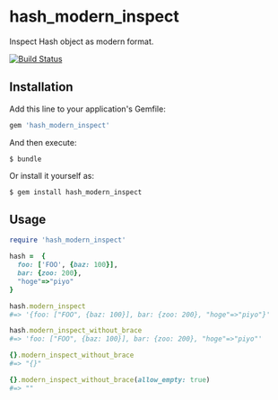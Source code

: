 # hash_modern_inspect

Inspect Hash object as modern format.

[![Build Status](https://travis-ci.org/winebarrel/hash_modern_inspect.svg?branch=master)](https://travis-ci.org/winebarrel/hash_modern_inspect)

## Installation

Add this line to your application's Gemfile:

```ruby
gem 'hash_modern_inspect'
```

And then execute:

    $ bundle

Or install it yourself as:

    $ gem install hash_modern_inspect

## Usage

```ruby
require 'hash_modern_inspect'

hash =  {
  foo: ['FOO', {baz: 100}],
  bar: {zoo: 200},
  "hoge"=>"piyo"
}

hash.modern_inspect
#=> '{foo: ["FOO", {baz: 100}], bar: {zoo: 200}, "hoge"=>"piyo"}'

hash.modern_inspect_without_brace
#=> 'foo: ["FOO", {baz: 100}], bar: {zoo: 200}, "hoge"=>"piyo"'

{}.modern_inspect_without_brace
#=> "{}"

{}.modern_inspect_without_brace(allow_empty: true)
#=> ""
```
